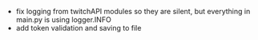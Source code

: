 - fix logging from twitchAPI modules so they are silent, but everything in main.py is using logger.INFO
- add token validation and saving to file